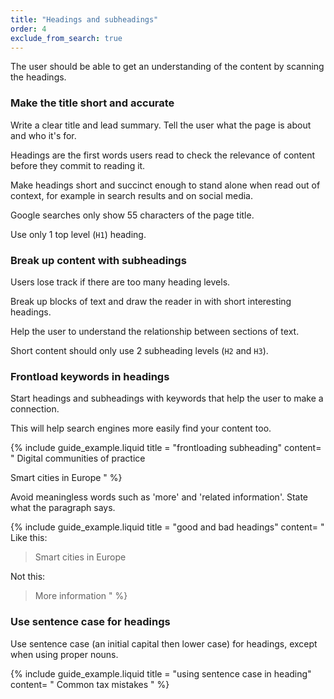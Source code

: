 ```yaml
---
title: "Headings and subheadings"
order: 4
exclude_from_search: true
---
```


The user should be able to get an understanding of the content by scanning the headings.

### Make the title short and accurate

Write a clear title and lead summary. Tell the user what the page is about and who it's for.

Headings are the first words users read to check the relevance of content before they commit to reading it.

Make headings short and succinct enough to stand alone when read out of context, for example in search results and on social media.

Google searches only show 55 characters of the page title.

Use only 1 top level (`H1`) heading.

### Break up content with subheadings

Users lose track if there are too many heading levels.

Break up blocks of text and draw the reader in with short interesting headings.

Help the user to understand the relationship between sections of text.

Short content should only use 2 subheading levels (`H2` and `H3`).

### Frontload keywords in headings

Start headings and subheadings with keywords that help the user to make a connection.

This will help search engines more easily find your content too.

{% include guide_example.liquid
  title = "frontloading subheading"
  content= "
Digital communities of practice

Smart cities in Europe
"
%}

Avoid meaningless words such as 'more' and 'related information'. State what the paragraph says.

{% include guide_example.liquid
  title = "good and bad headings"
  content= "
Like this:

> Smart cities in Europe

Not this:

> More information
"
%}

### Use sentence case for headings

Use sentence case (an initial capital then lower case) for headings, except when using proper nouns.

{% include guide_example.liquid
  title = "using sentence case in heading"
  content= "
Common tax mistakes
"
%}
